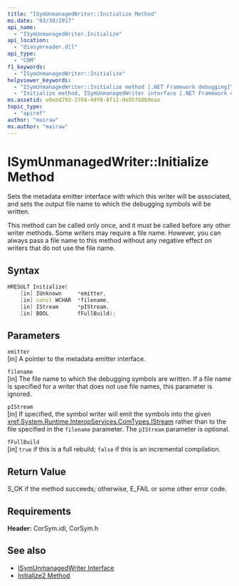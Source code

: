 ```yaml
---
title: "ISymUnmanagedWriter::Initialize Method"
ms.date: "03/30/2017"
api_name: 
  - "ISymUnmanagedWriter.Initialize"
api_location: 
  - "diasymreader.dll"
api_type: 
  - "COM"
f1_keywords: 
  - "ISymUnmanagedWriter::Initialize"
helpviewer_keywords: 
  - "ISymUnmanagedWriter::Initialize method [.NET Framework debugging]"
  - "Initialize method, ISymUnmanagedWriter interface [.NET Framework debugging]"
ms.assetid: e0ebd793-3764-4df0-8f12-0e95f60b9eae
topic_type: 
  - "apiref"
author: "mairaw"
ms.author: "mairaw"
---
```

# ISymUnmanagedWriter::Initialize Method
Sets the metadata emitter interface with which this writer will be associated, and sets the output file name to which the debugging symbols will be written.  
  
 This method can be called only once, and it must be called before any other writer methods. Some writers may require a file name. However, you can always pass a file name to this method without any negative effect on writers that do not use the file name.  
  
## Syntax  
  
```cpp  
HRESULT Initialize(  
    [in] IUnknown     *emitter,  
    [in] const WCHAR  *filename,  
    [in] IStream      *pIStream,  
    [in] BOOL         fFullBuild);  
```  
  
## Parameters  
 `emitter`  
 [in] A pointer to the metadata emitter interface.  
  
 `filename`  
 [in] The file name to which the debugging symbols are written. If a file name is specified for a writer that does not use file names, this parameter is ignored.  
  
 `pIStream`  
 [in] If specified, the symbol writer will emit the symbols into the given <xref:System.Runtime.InteropServices.ComTypes.IStream> rather than to the file specified in the `filename` parameter. The `pIStream` parameter is optional.  
  
 `fFullBuild`  
 [in] `true` if this is a full rebuild; `false` if this is an incremental compilation.  
  
## Return Value  
 S_OK if the method succeeds; otherwise, E_FAIL or some other error code.  
  
## Requirements  
 **Header:** CorSym.idl, CorSym.h  
  
## See also

- [ISymUnmanagedWriter Interface](../../../../docs/framework/unmanaged-api/diagnostics/isymunmanagedwriter-interface.md)
- [Initialize2 Method](../../../../docs/framework/unmanaged-api/diagnostics/isymunmanagedwriter-initialize2-method.md)
